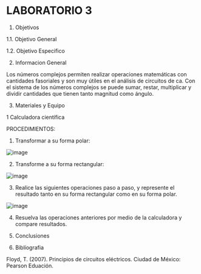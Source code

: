 # LABORATORIO 3

1. Objetivos

1.1. Objetivo General

1.2. Objetivo Especifico

2. Informacion General 

Los números complejos permiten realizar operaciones matemáticas con cantidades fasoriales y son muy útiles en el análisis de circuitos de ca. Con el sistema de los números complejos se puede sumar, restar, multiplicar y dividir cantidades que tienen tanto magnitud como ángulo.

3. Materiales y Equipo

1 Calculadora científica 

PROCEDIMIENTOS:

1. Transformar a su forma polar:
 
![image](https://user-images.githubusercontent.com/94079321/155719284-bc48e860-ec52-4fdc-9110-bc71bcaec9ab.png)

2. Transforme a su forma rectangular:

![image](https://user-images.githubusercontent.com/94079321/155719302-8607029e-21f6-4e67-88da-2520f037eda7.png)

3. Realice las siguientes operaciones paso a paso, y represente el resultado tanto en su forma rectangular como en su forma polar.  

![image](https://user-images.githubusercontent.com/94079321/155719325-6147f394-37c4-4ac3-a932-647f8d4995b2.png)

4. Resuelva las operaciones anteriores por medio de la calculadora y compare resultados.

5. Conclusiones

6. Biblíografia

Floyd, T. (2007). Principios de circuitos eléctricos. Ciudad de México: Pearson Eduación.
